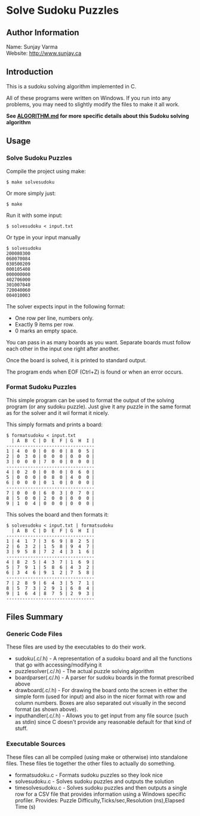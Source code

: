 Solve Sudoku Puzzles
====================

Author Information
------------------
Name: Sunjay Varma<br>
Website: http://www.sunjay.ca

Introduction
------------
This is a sudoku solving algorithm implemented in C.

All of these programs were written on Windows. If you run into
any problems, you may need to slightly modify the files to make
it all work.

**See [ALGORITHM.md](ALGORITHM.md) for more specific details about this Sudoku solving algorithm**

Usage
-----
### Solve Sudoku Puzzles ###
Compile the project using make:

    $ make solvesudoku

Or more simply just:

    $ make

Run it with some input:

    $ solvesudoku < input.txt

Or type in your input manually

    $ solvesudoku
    200080300
    060070084
    030500209
    000105408
    000000000
    402706000
    301007040
    720040060
    004010003

The solver expects input in the following format:

* One row per line, numbers only.
* Exactly 9 items per row.
* 0 marks an empty space.

You can pass in as many boards as you want. Separate boards must follow 
each other in the input one right after another.

Once the board is solved, it is printed to standard output.

The program ends when EOF (Ctrl+Z) is found or when an error occurs.

### Format Sudoku Puzzles ###
This simple program can be used to format the output of the solving program (or
any sudoku puzzle). Just give it any puzzle in the same format as for the solver
and it wil format it nicely.

This simply formats and prints a board:

	$ formatsudoku < input.txt
	  | A  B  C | D  E  F | G  H  I |
	---------------------------------
	1 | 4  0  0 | 0  0  0 | 8  0  5 |
	2 | 0  3  0 | 0  0  0 | 0  0  0 |
	3 | 0  0  0 | 7  0  0 | 0  0  0 |
	---------------------------------
	4 | 0  2  0 | 0  0  0 | 0  6  0 |
	5 | 0  0  0 | 0  8  0 | 4  0  0 |
	6 | 0  0  0 | 0  1  0 | 0  0  0 |
	---------------------------------
	7 | 0  0  0 | 6  0  3 | 0  7  0 |
	8 | 5  0  0 | 2  0  0 | 0  0  0 |
	9 | 1  0  4 | 0  0  0 | 0  0  0 |

This solves the board and then formats it:

	$ solvesudoku < input.txt | formatsudoku
	  | A  B  C | D  E  F | G  H  I |
	---------------------------------
	1 | 4  1  7 | 3  6  9 | 8  2  5 |
	2 | 6  3  2 | 1  5  8 | 9  4  7 |
	3 | 9  5  8 | 7  2  4 | 3  1  6 |
	---------------------------------
	4 | 8  2  5 | 4  3  7 | 1  6  9 |
	5 | 7  9  1 | 5  8  6 | 4  3  2 |
	6 | 3  4  6 | 9  1  2 | 7  5  8 |
	---------------------------------
	7 | 2  8  9 | 6  4  3 | 5  7  1 |
	8 | 5  7  3 | 2  9  1 | 6  8  4 |
	9 | 1  6  4 | 8  7  5 | 2  9  3 |
	---------------------------------

Files Summary
-------------

### Generic Code Files ###
These files are used by the executables to do their work.

* sudoku(.c/.h) - A representation of a sudoku board and all the functions
	that go with accessing/modifying it
* puzzlesolver(.c/.h) - The actual puzzle solving algorithm
* boardparser(.c/.h) - A parser for sudoku boards in the format prescribed above
* drawboard(.c/.h) - For drawing the board onto the screen in either the simple
	form (used for input) and also in the nicer format with row and column
	numbers. Boxes are also separated out visually in the second format (as
	shown above).
* inputhandler(.c/.h) - Allows you to get input from any file source (such as stdin)
	since C doesn't provide any reasonable default for that kind of stuff.

### Executable Sources ###
These files can all be compiled (using make or otherwise) into
standalone files. These files tie together the other files to
actually do something.

* formatsudoku.c - Formats sudoku puzzles so they look nice
* solvesudoku.c - Solves sudoku puzzles and outputs the solution
* timesolvesudoku.c - Solves sudoku puzzles and then outputs
	a single row for a CSV file that provides information using
	a Windows specific profiler.
	Provides: Puzzle Difficulty,Ticks/sec,Resolution (ns),Elapsed Time (s)

